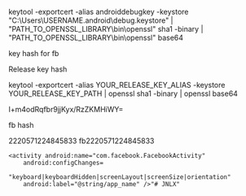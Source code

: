keytool -exportcert -alias androiddebugkey -keystore "C:\Users\USERNAME\.android\debug.keystore" | "PATH_TO_OPENSSL_LIBRARY\bin\openssl" sha1 -binary | "PATH_TO_OPENSSL_LIBRARY\bin\openssl" base64

key hash for fb

Release key hash


      
keytool -exportcert -alias YOUR_RELEASE_KEY_ALIAS -keystore YOUR_RELEASE_KEY_PATH | openssl sha1 -binary | openssl base64

I+m4odRqfbr9jjKyx/RzZKMHiWY=

fb hash

<string name="facebook_app_id">2220571224845833</string>
<string name="fb_login_protocol_scheme">fb2220571224845833</string>

<meta-data android:name="com.facebook.sdk.ApplicationId" 
        android:value="@string/facebook_app_id"/>
    
    <activity android:name="com.facebook.FacebookActivity"
        android:configChanges=
                "keyboard|keyboardHidden|screenLayout|screenSize|orientation"
        android:label="@string/app_name" />"# JNLX" 
